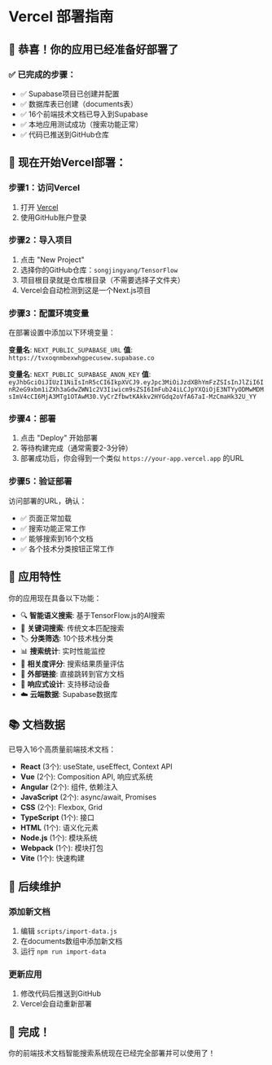 # Vercel 部署指南

## 🎉 恭喜！你的应用已经准备好部署了

### ✅ 已完成的步骤：
- ✅ Supabase项目已创建并配置
- ✅ 数据库表已创建（documents表）
- ✅ 16个前端技术文档已导入到Supabase
- ✅ 本地应用测试成功（搜索功能正常）
- ✅ 代码已推送到GitHub仓库

## 🚀 现在开始Vercel部署：

### 步骤1：访问Vercel
1. 打开 [Vercel](https://vercel.com)
2. 使用GitHub账户登录

### 步骤2：导入项目
1. 点击 "New Project"
2. 选择你的GitHub仓库：`songjingyang/TensorFlow`
3. 项目根目录就是仓库根目录（不需要选择子文件夹）
4. Vercel会自动检测到这是一个Next.js项目

### 步骤3：配置环境变量
在部署设置中添加以下环境变量：

**变量名**: `NEXT_PUBLIC_SUPABASE_URL`
**值**: `https://tvxoqnmbexwhgpecusew.supabase.co`

**变量名**: `NEXT_PUBLIC_SUPABASE_ANON_KEY`
**值**: `eyJhbGciOiJIUzI1NiIsInR5cCI6IkpXVCJ9.eyJpc3MiOiJzdXBhYmFzZSIsInJlZiI6InR2eG9xbm1iZXh3aGdwZWN1c2V3Iiwicm9sZSI6ImFub24iLCJpYXQiOjE3NTYyODMwMDMsImV4cCI6MjA3MTg1OTAwM30.VyCrZfbwtKAkkv2HYGdq2oVfA67aI-MzCmaHk32U_YY`

### 步骤4：部署
1. 点击 "Deploy" 开始部署
2. 等待构建完成（通常需要2-3分钟）
3. 部署成功后，你会得到一个类似 `https://your-app.vercel.app` 的URL

### 步骤5：验证部署
访问部署的URL，确认：
- ✅ 页面正常加载
- ✅ 搜索功能正常工作
- ✅ 能够搜索到16个文档
- ✅ 各个技术分类按钮正常工作

## 🎯 应用特性

你的应用现在具备以下功能：
- 🔍 **智能语义搜索**: 基于TensorFlow.js的AI搜索
- 🔎 **关键词搜索**: 传统文本匹配搜索
- 🏷️ **分类筛选**: 10个技术栈分类
- 📊 **搜索统计**: 实时性能监控
- 🎯 **相关度评分**: 搜索结果质量评估
- 🔗 **外部链接**: 直接跳转到官方文档
- 📱 **响应式设计**: 支持移动设备
- ☁️ **云端数据**: Supabase数据库

## 📚 文档数据

已导入16个高质量前端技术文档：
- **React** (3个): useState, useEffect, Context API
- **Vue** (2个): Composition API, 响应式系统
- **Angular** (2个): 组件, 依赖注入
- **JavaScript** (2个): async/await, Promises
- **CSS** (2个): Flexbox, Grid
- **TypeScript** (1个): 接口
- **HTML** (1个): 语义化元素
- **Node.js** (1个): 模块系统
- **Webpack** (1个): 模块打包
- **Vite** (1个): 快速构建

## 🔧 后续维护

### 添加新文档
1. 编辑 `scripts/import-data.js`
2. 在documents数组中添加新文档
3. 运行 `npm run import-data`

### 更新应用
1. 修改代码后推送到GitHub
2. Vercel会自动重新部署

## 🎉 完成！

你的前端技术文档智能搜索系统现在已经完全部署并可以使用了！

